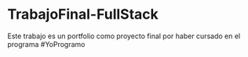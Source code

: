 # TrabajoFinal-FullStack
Este trabajo es un portfolio como proyecto final por haber cursado en el programa #YoProgramo

